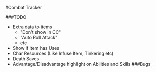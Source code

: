 #Combat Tracker

###TODO

- Extra data to items
    - "Don't show in CC"
    - "Auto Roll Attack"
    - etc
- Show if item has Uses
- Char Resources (Like Infuse Item, Tinkering etc)
- Death Saves
- Advantage/Disadvantage highlight on Abilities and Skills
###Bugs
